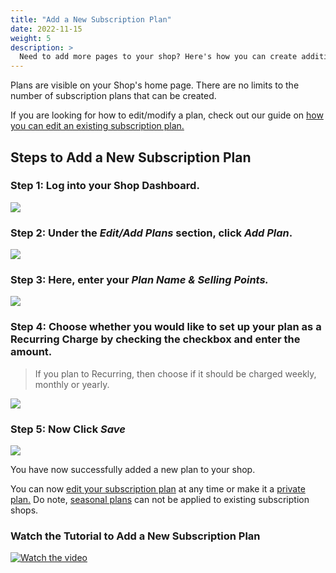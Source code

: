 ```yaml
---
title: "Add a New Subscription Plan"
date: 2022-11-15
weight: 5
description: >
  Need to add more pages to your shop? Here's how you can create additional subscription plans for your shop.
---
```


Plans are visible on your Shop's home page. There are no limits to the number of subscription plans that can be created.

If you are looking for how to edit/modify a plan, check out our guide on [how you can edit an existing subscription plan.](https://docs.subscribie.co.uk/docs/tasks/edit-an-existing-plan/)

## Steps to Add a New Subscription Plan

### Step 1: Log into your Shop Dashboard.
![](https://subscribie.co.uk/blog/content/images/size/w1000/2022/11/image-43.png)

### Step 2: Under the *Edit/Add Plans* section, click *Add Plan*.

![](https://subscribie.co.uk/blog/content/images/size/w1000/2022/11/image-44.png)

### Step 3: Here, enter your *Plan Name & Selling Points.*

![](https://subscribie.co.uk/blog/content/images/size/w1000/2022/11/image-45.png)

### Step 4: Choose whether you would like to set up your plan as a Recurring Charge by checking the checkbox and enter the amount. 

> If you plan to Recurring, then choose if it should be charged weekly, monthly or yearly.

![](https://subscribie.co.uk/blog/content/images/size/w1000/2022/11/image-46.png)

### Step 5: Now Click *Save*

![](https://subscribie.co.uk/blog/content/images/size/w1000/2022/11/image-47.png)

You have now successfully added a new plan to your shop.

You can now [edit your subscription plan](https://docs.subscribie.co.uk/docs/tasks/edit-an-existing-plan/) at any time or make it a [private plan.](https://docs.subscribie.co.uk/docs/tasks/create-a-private-plan/)
Do note, [seasonal plans](https://docs.subscribie.co.uk/docs/tasks/create-a-seasonal-plan/) can not be applied to existing subscription shops.

### Watch the Tutorial to Add a New Subscription Plan

[![Watch the video](https://github.com/Subscribie/subscribie/assets/30567984/eb3f3025-7764-469a-80f6-90ec0e6ac95e)](https://youtu.be/jnsKuzrPsN0)